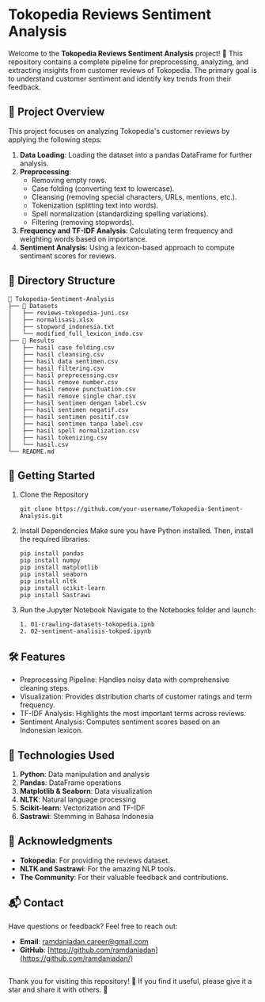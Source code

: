 # Tokopedia Reviews Sentiment Analysis

Welcome to the **Tokopedia Reviews Sentiment Analysis** project! 🎉 This repository contains a complete pipeline for preprocessing, analyzing, and extracting insights from customer reviews of Tokopedia. The primary goal is to understand customer sentiment and identify key trends from their feedback.


## 📖 **Project Overview**

This project focuses on analyzing Tokopedia's customer reviews by applying the following steps:

1. **Data Loading**: Loading the dataset into a pandas DataFrame for further analysis.
2. **Preprocessing**:
   - Removing empty rows.
   - Case folding (converting text to lowercase).
   - Cleansing (removing special characters, URLs, mentions, etc.).
   - Tokenization (splitting text into words).
   - Spell normalization (standardizing spelling variations).
   - Filtering (removing stopwords).
3. **Frequency and TF-IDF Analysis**: Calculating term frequency and weighting words based on importance.
4. **Sentiment Analysis**: Using a lexicon-based approach to compute sentiment scores for reviews.


## 📂 **Directory Structure**

```plaintext
📁 Tokopedia-Sentiment-Analysis
├── 📂 Datasets
│   ├── reviews-tokopedia-juni.csv
│   ├── normalisasi.xlsx
│   ├── stopword_indonesia.txt
│   └── modified_full_lexicon_indo.csv
├── 📂 Results
│   ├── hasil case folding.csv
│   ├── hasil cleansing.csv
│   ├── hasil data sentimen.csv
│   ├── hasil filtering.csv
│   ├── hasil preprocessing.csv
│   ├── hasil remove number.csv
│   ├── hasil remove punctuation.csv
│   ├── hasil remove single char.csv
│   ├── hasil sentimen dengan label.csv
│   ├── hasil sentimen negatif.csv
│   ├── hasil sentimen positif.csv
│   ├── hasil sentimen tanpa label.csv
│   ├── hasil spell normalization.csv
│   ├── hasil tokenizing.csv
│   └── hasil.csv
└── README.md
```


## 🚀 Getting Started

1. Clone the Repository
   ```plaintext
   git clone https://github.com/your-username/Tokopedia-Sentiment-Analysis.git
   ```
2. Install Dependencies
   Make sure you have Python installed. Then, install the required libraries:
   ```plaintext
   pip install pandas
   pip install numpy
   pip install matplotlib
   pip install seaborn
   pip install nltk
   pip install scikit-learn
   pip install Sastrawi
   ```
3. Run the Jupyter Notebook
   Navigate to the Notebooks folder and launch:
   ```plaintext
   1. 01-crawling-datasets-tokopedia.ipnb
   2. 02-sentiment-analisis-tokped.ipynb
   ```

## 🛠️ Features

- Preprocessing Pipeline: Handles noisy data with comprehensive cleaning steps.
- Visualization: Provides distribution charts of customer ratings and term frequency.
- TF-IDF Analysis: Highlights the most important terms across reviews.
- Sentiment Analysis: Computes sentiment scores based on an Indonesian lexicon.


## 📘 Technologies Used

1. **Python**: Data manipulation and analysis
2. **Pandas**: DataFrame operations
3. **Matplotlib & Seaborn**: Data visualization
4. **NLTK**: Natural language processing
5. **Scikit-learn**: Vectorization and TF-IDF
6. **Sastrawi**: Stemming in Bahasa Indonesia


## 🙏 Acknowledgments

- **Tokopedia**: For providing the reviews dataset.
- **NLTK and Sastrawi**: For the amazing NLP tools.
- **The Community**: For their valuable feedback and contributions.


## 📬 Contact

Have questions or feedback? Feel free to reach out:
- **Email**: ramdaniadan.career@gmail.com
- **GitHub**: [https://github.com/ramdaniadan](https://github.com/ramdaniadan/)


##

Thank you for visiting this repository! 🌟 If you find it useful, please give it a star and share it with others. 🙌
